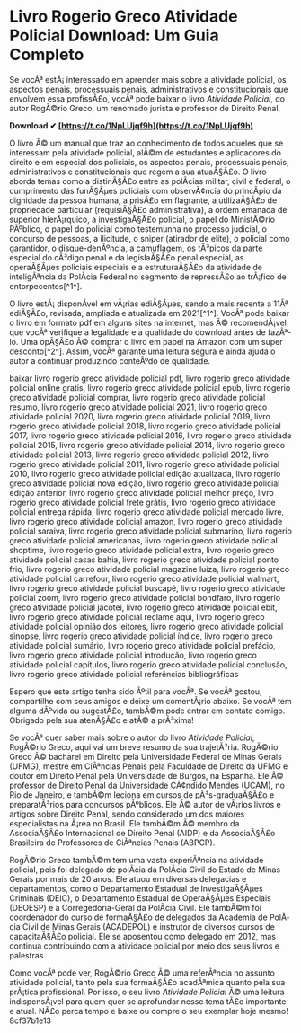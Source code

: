 # Livro Rogerio Greco Atividade Policial Download: Um Guia Completo
 
Se vocÃª estÃ¡ interessado em aprender mais sobre a atividade policial, os aspectos penais, processuais penais, administrativos e constitucionais que envolvem essa profissÃ£o, vocÃª pode baixar o livro *Atividade Policial*, do autor RogÃ©rio Greco, um renomado jurista e professor de Direito Penal.
 
**Download ✔ [https://t.co/1NpLUjqf9h](https://t.co/1NpLUjqf9h)**


 
O livro Ã© um manual que traz ao conhecimento de todos aqueles que se interessam pela atividade policial, alÃ©m de estudantes e aplicadores do direito e em especial dos policiais, os aspectos penais, processuais penais, administrativos e constitucionais que regem a sua atuaÃ§Ã£o. O livro aborda temas como a distinÃ§Ã£o entre as polÃ­cias militar, civil e federal, o cumprimento das funÃ§Ãµes policiais com observÃ¢ncia do princÃ­pio da dignidade da pessoa humana, a prisÃ£o em flagrante, a utilizaÃ§Ã£o de propriedade particular (requisiÃ§Ã£o administrativa), a ordem emanada de superior hierÃ¡rquico, a investigaÃ§Ã£o policial, o papel do MinistÃ©rio PÃºblico, o papel do policial como testemunha no processo judicial, o concurso de pessoas, a ilicitude, o sniper (atirador de elite), o policial como garantidor, o disque-denÃºncia, a camuflagem, os tÃ³picos da parte especial do cÃ³digo penal e da legislaÃ§Ã£o penal especial, as operaÃ§Ãµes policiais especiais e a estruturaÃ§Ã£o da atividade de inteligÃªncia da PolÃ­cia Federal no segmento de repressÃ£o ao trÃ¡fico de entorpecentes[^1^].
 
O livro estÃ¡ disponÃ­vel em vÃ¡rias ediÃ§Ãµes, sendo a mais recente a 11Âª ediÃ§Ã£o, revisada, ampliada e atualizada em 2021[^1^]. VocÃª pode baixar o livro em formato pdf em alguns sites na internet, mas Ã© recomendÃ¡vel que vocÃª verifique a legalidade e a qualidade do download antes de fazÃª-lo. Uma opÃ§Ã£o Ã© comprar o livro em papel na Amazon com um super desconto[^2^]. Assim, vocÃª garante uma leitura segura e ainda ajuda o autor a continuar produzindo conteÃºdo de qualidade.
 
baixar livro rogerio greco atividade policial pdf,  livro rogerio greco atividade policial online gratis,  livro rogerio greco atividade policial epub,  livro rogerio greco atividade policial comprar,  livro rogerio greco atividade policial resumo,  livro rogerio greco atividade policial 2021,  livro rogerio greco atividade policial 2020,  livro rogerio greco atividade policial 2019,  livro rogerio greco atividade policial 2018,  livro rogerio greco atividade policial 2017,  livro rogerio greco atividade policial 2016,  livro rogerio greco atividade policial 2015,  livro rogerio greco atividade policial 2014,  livro rogerio greco atividade policial 2013,  livro rogerio greco atividade policial 2012,  livro rogerio greco atividade policial 2011,  livro rogerio greco atividade policial 2010,  livro rogerio greco atividade policial edição atualizada,  livro rogerio greco atividade policial nova edição,  livro rogerio greco atividade policial edição anterior,  livro rogerio greco atividade policial melhor preço,  livro rogerio greco atividade policial frete grátis,  livro rogerio greco atividade policial entrega rápida,  livro rogerio greco atividade policial mercado livre,  livro rogerio greco atividade policial amazon,  livro rogerio greco atividade policial saraiva,  livro rogerio greco atividade policial submarino,  livro rogerio greco atividade policial americanas,  livro rogerio greco atividade policial shoptime,  livro rogerio greco atividade policial extra,  livro rogerio greco atividade policial casas bahia,  livro rogerio greco atividade policial ponto frio,  livro rogerio greco atividade policial magazine luiza,  livro rogerio greco atividade policial carrefour,  livro rogerio greco atividade policial walmart,  livro rogerio greco atividade policial buscapé,  livro rogerio greco atividade policial zoom,  livro rogerio greco atividade policial bondfaro,  livro rogerio greco atividade policial jácotei,  livro rogerio greco atividade policial ebit,  livro rogerio greco atividade policial reclame aqui,  livro rogerio greco atividade policial opinião dos leitores,  livro rogerio greco atividade policial sinopse,  livro rogerio greco atividade policial índice,  livro rogerio greco atividade policial sumário,  livro rogerio greco atividade policial prefácio,  livro rogerio greco atividade policial introdução,  livro rogerio greco atividade policial capítulos,  livro rogerio greco atividade policial conclusão,  livro rogerio greco atividade policial referências bibliográficas
 
Espero que este artigo tenha sido Ãºtil para vocÃª. Se vocÃª gostou, compartilhe com seus amigos e deixe um comentÃ¡rio abaixo. Se vocÃª tem alguma dÃºvida ou sugestÃ£o, tambÃ©m pode entrar em contato comigo. Obrigado pela sua atenÃ§Ã£o e atÃ© a prÃ³xima!
  
Se vocÃª quer saber mais sobre o autor do livro *Atividade Policial*, RogÃ©rio Greco, aqui vai um breve resumo da sua trajetÃ³ria. RogÃ©rio Greco Ã© bacharel em Direito pela Universidade Federal de Minas Gerais (UFMG), mestre em CiÃªncias Penais pela Faculdade de Direito da UFMG e doutor em Direito Penal pela Universidade de Burgos, na Espanha. Ele Ã© professor de Direito Penal da Universidade CÃ¢ndido Mendes (UCAM), no Rio de Janeiro, e tambÃ©m leciona em cursos de pÃ³s-graduaÃ§Ã£o e preparatÃ³rios para concursos pÃºblicos. Ele Ã© autor de vÃ¡rios livros e artigos sobre Direito Penal, sendo considerado um dos maiores especialistas na Ã¡rea no Brasil. Ele tambÃ©m Ã© membro da AssociaÃ§Ã£o Internacional de Direito Penal (AIDP) e da AssociaÃ§Ã£o Brasileira de Professores de CiÃªncias Penais (ABPCP).
 
RogÃ©rio Greco tambÃ©m tem uma vasta experiÃªncia na atividade policial, pois foi delegado de polÃ­cia da PolÃ­cia Civil do Estado de Minas Gerais por mais de 20 anos. Ele atuou em diversas delegacias e departamentos, como o Departamento Estadual de InvestigaÃ§Ãµes Criminais (DEIC), o Departamento Estadual de OperaÃ§Ãµes Especiais (DEOESP) e a Corregedoria-Geral da PolÃ­cia Civil. Ele tambÃ©m foi coordenador do curso de formaÃ§Ã£o de delegados da Academia de PolÃ­cia Civil de Minas Gerais (ACADEPOL) e instrutor de diversos cursos de capacitaÃ§Ã£o policial. Ele se aposentou como delegado em 2012, mas continua contribuindo com a atividade policial por meio dos seus livros e palestras.
 
Como vocÃª pode ver, RogÃ©rio Greco Ã© uma referÃªncia no assunto atividade policial, tanto pela sua formaÃ§Ã£o acadÃªmica quanto pela sua prÃ¡tica profissional. Por isso, o seu livro *Atividade Policial* Ã© uma leitura indispensÃ¡vel para quem quer se aprofundar nesse tema tÃ£o importante e atual. NÃ£o perca tempo e baixe ou compre o seu exemplar hoje mesmo!
 8cf37b1e13
 
